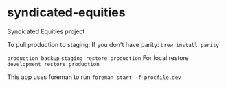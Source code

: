 # syndicated-equities
Syndicated Equities project

To pull production to staging:
If you don't have parity: `brew install parity`

`production backup`
`staging restore production`
For local restore
`development restore production`

This app uses foreman to run
`foreman start -f procfile.dev`
